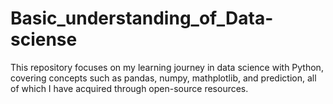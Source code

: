 # Basic_understanding_of_Data-sciense
This repository focuses on my learning journey in data science with Python, covering concepts such as pandas, numpy, mathplotlib, and prediction, all of which I have acquired through open-source resources.
